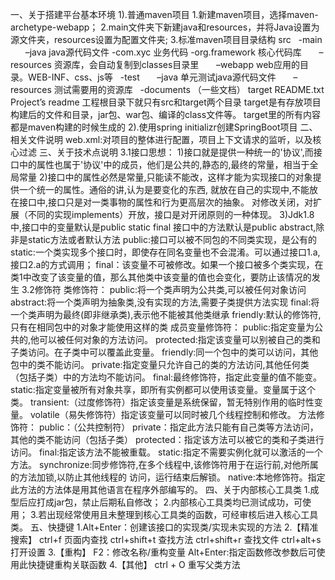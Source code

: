 一、关于搭建平台基本环境
	1).普通maven项目
		1.新建maven项目，选择maven-archetype-webapp；
		2.main文件夹下新建java和resources，并将Java设置为源文件夹，resources设置为配置文件夹;
	    3.标准maven项目目录结构
		src
		  -main
		      –java java源代码文件
				-com.xyc	业务代码
				-org.framework	核心代码库
		      –resources 资源库，会自动复制到classes目录里
		      –webapp web应用的目录。WEB-INF、css、js等
		  -test
		      –java 单元测试java源代码文件
		      –resources 测试需要用的资源库
		  -documents （一些文档）
		target
		README.txt Project’s readme
	    工程根目录下就只有src和target两个目录
	    target是有存放项目构建后的文件和目录，jar包、war包、编译的class文件等。
	    target里的所有内容都是maven构建的时候生成的
	2).使用spring initializr创建SpringBoot项目
二、相关文件说明
    web.xml:对项目的整体进行配置，项目上下文请求的监听，以及核心过滤
三、关于技术点说明
    3.1接口思想：
     1)接口就是提供一种统一的'协议',而接口中的属性也属于'协议'中的成员，他们是公共的,静态的,最终的常量，相当于全局常量
     2)接口中的属性必然是常量,只能读不能改，这样才能为实现接口的对象提供一个统一的属性。通俗的讲,认为是要变化的东西,
       就放在自己的实现中,不能放在接口中,接口只是对一类事物的属性和行为更高层次的抽象。
       对修改关闭，对扩展（不同的实现implements）开放，接口是对开闭原则的一种体现。
     3)Jdk1.8中,接口中的变量默认是public static final
                接口中的方法默认是public abstract,除非是static方法或者默认方法
       public:接口可以被不同包的不同类实现，是公有的
       static:一个类实现多个接口时，即使存在同名变量也不会混淆。可以通过接口1.a,接口2.a的方式调用；
       final：该变量不可被修改。如果一个接口被多个类实现，在类1中改变了该变量的值，那么其他类中该变量的值也会变化，要防止该情况的发生
    3.2修饰符
        类修饰符：
	        public:将一个类声明为公共类,可以被任何对象访问
	        abstract:将一个类声明为抽象类,没有实现的方法,需要子类提供方法实现
	        final:将一个类声明为最终(即非继承类),表示他不能被其他类继承
	        friendly:默认的修饰符,只有在相同包中的对象才能使用这样的类
		成员变量修饰符：
			public:指定变量为公共的,他可以被任何对象的方法访问。
			protected:指定该变量可以别被自己的类和子类访问。在子类中可以覆盖此变量。
			friendly:同一个包中的类可以访问，其他包中的类不能访问。
			private:指定变量只允许自己的类的方法访问,其他任何类（包括子类）中的方法均不能访问。
			final:最终修饰符，指定此变量的值不能变。
			static:指定变量被所有对象共享，即所有实例都可以使用该变量。变量属于这个类。
			transient:（过度修饰符）指定该变量是系统保留，暂无特别作用的临时性变量。
			volatile（易失修饰符）指定该变量可以同时被几个线程控制和修改。
		方法修饰符：
			public：（公共控制符）
			private：指定此方法只能有自己类等方法访问，其他的类不能访问（包括子类）
			protected：指定该方法可以被它的类和子类进行访问。
			final:指定该方法不能被重载。
			static:指定不需要实例化就可以激活的一个方法。
			synchronize:同步修饰符,在多个线程中,该修饰符用于在运行前,对他所属的方法加锁,以防止其他线程的			访问，运行结束后解锁。
			native:本地修饰符。指定此方法的方法体是用其他语言在程序外部编写的。
四、关于内部核心工具类
	1.成型后应打成jar包，禁止后期私自修改；
	2.内部核心工具类均已测试成功，可使用；
	3.若出现经常使用且未整理到核心工具类的函数，可经审核后进入核心工具类。
五、快捷键
	1.Alt+Enter：创建该接口的实现类/实现未实现的方法
	2.【精准搜索】
		ctrl+f	页面内查找
		ctrl+shift+t	查找方法
		ctrl+shift+r	查找文件
		ctrl+alt+s	打开设置
	3.【重构】
		F2：修改名称/重构变量
		Alt+Enter:指定函数修改参数后可使用此快捷键重构关联函数
	4.【其他】
		ctrl + O 重写父类方法
